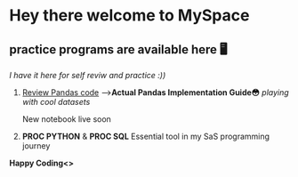 # Hey there welcome to MySpace
## practice programs are available here 🖥️
*I have it here for self reviw and practice :))* 

1. [Review Pandas code](https://github.com/22Ujjwal/MySpace/blob/main/pandasbrushup.ipynb) -->**Actual Pandas Implementation Guide😳** *playing with cool datasets*       

   New notebook live soon
   
2. **PROC PYTHON** & **PROC SQL** Essential tool in my SaS programming journey
   
**Happy Coding<>**
